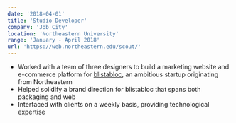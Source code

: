 ```yaml
---
date: '2018-04-01'
title: 'Studio Developer'
company: 'Job City'
location: 'Northeastern University'
range: 'January - April 2018'
url: 'https://web.northeastern.edu/scout/'
---
```


- Worked with a team of three designers to build a marketing website and e-commerce platform for [blistabloc](https://blistabloc.com), an ambitious startup originating from Northeastern
- Helped solidify a brand direction for blistabloc that spans both packaging and web
- Interfaced with clients on a weekly basis, providing technological expertise
